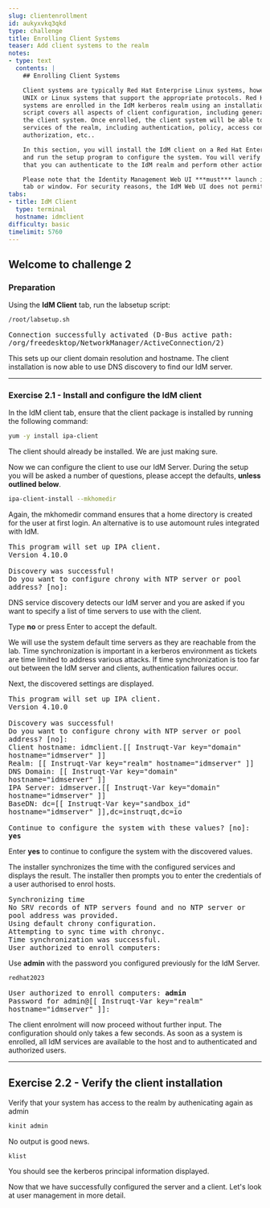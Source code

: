 ```yaml
---
slug: clientenrollment
id: aukyxvkq3qkd
type: challenge
title: Enrolling Client Systems
teaser: Add client systems to the realm
notes:
- type: text
  contents: |
    ## Enrolling Client Systems

    Client systems are typically Red Hat Enterprise Linux systems, however, they can be any
    UNIX or Linux systems that support the appropriate protocols. Red Hat Enterprise Linux
    systems are enrolled in the IdM kerberos realm using an installation script. This
    script covers all aspects of client configuration, including generating an identity for
    the client system. Once enrolled, the client system will be able to access all of the
    services of the realm, including authentication, policy, access control rules,
    authorization, etc..

    In this section, you will install the IdM client on a Red Hat Enterprise Linxu system
    and run the setup program to configure the system. You will verify the installation and
    that you can authenticate to the IdM realm and perform other actions.

    Please note that the Identity Management Web UI ***must*** launch in another browser
    tab or window. For security reasons, the IdM Web UI does not permit embedding in an iframe.
tabs:
- title: IdM Client
  type: terminal
  hostname: idmclient
difficulty: basic
timelimit: 5760
---
```

<!-- markdownlint-disable MD033 -->
## Welcome to challenge 2

### Preparation

Using the **IdM Client** tab, run the labsetup script:

```bash
/root/labsetup.sh
```
<pre class="file" style="white-space: pre-wrap; font-family:monospace;">
Connection successfully activated (D-Bus active path: /org/freedesktop/NetworkManager/ActiveConnection/2)
</pre>

This sets up our client domain resolution and hostname. The client installation is now able to use DNS discovery to find our IdM server.

<hr>

### Exercise 2.1 - Install and configure the IdM client

In the IdM client tab, ensure that the client package is installed by running the following command:

```bash
yum -y install ipa-client
```

The client should already be installed. We are just making sure.

Now we can configure the client to use our IdM Server. During the setup you will be asked a number of questions, please accept the defaults, **unless outlined below**.

```bash
ipa-client-install --mkhomedir
```
Again, the mkhomedir command ensures that a home directory is created for the user at first login. An alternative is to use automount rules integrated with IdM.

<pre class="file" style="white-space: pre-wrap; font-family:monospace;">
This program will set up IPA client.
Version 4.10.0

Discovery was successful!
Do you want to configure chrony with NTP server or pool address? [no]:
</pre>

DNS service discovery detects our IdM server and you are asked if you want to specify a list of time servers to use with the client.

Type **no** or press Enter to accept the default.

We will use the system default time servers as they are reachable from the lab. Time synchronization is important in a kerberos environment as tickets are time limited to address various attacks. If time synchronization is too far out between the IdM server and clients, authentication failures occur.

Next, the discovered settings are displayed.

<pre class="file" style="white-space: pre-wrap; font-family:monospace;">
This program will set up IPA client.
Version 4.10.0

Discovery was successful!
Do you want to configure chrony with NTP server or pool address? [no]:
Client hostname: idmclient.[[ Instruqt-Var key="domain" hostname="idmserver" ]]
Realm: [[ Instruqt-Var key="realm" hostname="idmserver" ]]
DNS Domain: [[ Instruqt-Var key="domain" hostname="idmserver" ]]
IPA Server: idmserver.[[ Instruqt-Var key="domain" hostname="idmserver" ]]
BaseDN: dc=[[ Instruqt-Var key="sandbox_id" hostname="idmserver" ]],dc=instruqt,dc=io

Continue to configure the system with these values? [no]: <b>yes</b>
</pre>

Enter **yes** to continue to configure the system with the discovered values.

The installer synchronizes the time with the configured services and
displays the result. The installer then prompts you to enter the credentials of a user
authorised to enrol hosts.

<pre class="file" style="white-space: pre-wrap; font-family:monospace;">
Synchronizing time
No SRV records of NTP servers found and no NTP server or pool address was provided.
Using default chrony configuration.
Attempting to sync time with chronyc.
Time synchronization was successful.
User authorized to enroll computers:
</pre>

Use **admin** with the password you configured previously for the IdM Server.
```bash
redhat2023
```

<pre class="file" style="white-space: pre-wrap; font-family:monospace;">
User authorized to enroll computers: <b>admin</b>
Password for admin@[[ Instruqt-Var key="realm" hostname="idmserver" ]]:
</pre>

The client enrolment will now proceed without further input. The
configuration should only takes a few seconds. As soon as a system
is enrolled, all IdM services are available to the host and
to authenticated and authorized users.

<hr>

## Exercise 2.2 - Verify the client installation

Verify that your system has access to the realm by authenicating again as
admin

```bash
kinit admin
```
No output is good news.

```bash
klist
```

You should see the kerberos principal information displayed.

Now that we have successfully configured the server and a client. Let's look at user management in more detail.
